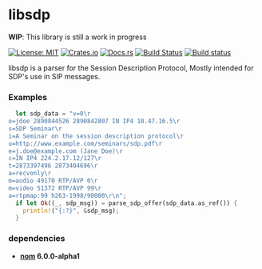 # libsdp

**WIP**: This library is still a work in progress

[![License: MIT](https://img.shields.io/badge/License-MIT-yellow.svg)](https://opensource.org/licenses/MIT)
[![Crates.io](https://img.shields.io/crates/v/libsdp.svg)](https://crates.io/crates/libsdp)
[![Docs.rs](https://docs.rs/libsdp/badge.svg)](https://docs.rs/libsdp)
[![Build Status](https://travis-ci.org/byteheathen/libsdp.svg?branch=master)](https://travis-ci.org/byteheathen/libsdp)
[![Build status](https://ci.appveyor.com/api/projects/status/ycg6dtygj09xj33d?svg=true)](https://ci.appveyor.com/project/bytebuddha/libsdp-d00bv)


libsdp is a parser for the Session Description Protocol, Mostly intended for
SDP's use in SIP messages.

### Examples

```rust
  let sdp_data = "v=0\r
o=jdoe 2890844526 2890842807 IN IP4 10.47.16.5\r
s=SDP Seminar\r
i=A Seminar on the session description protocol\r
u=http://www.example.com/seminars/sdp.pdf\r
e=j.doe@example.com (Jane Doe)\r
c=IN IP4 224.2.17.12/127\r
t=2873397496 2873404696\r
a=recvonly\r
m=audio 49170 RTP/AVP 0\r
m=video 51372 RTP/AVP 99\r
a=rtpmap:99 h263-1998/90000\r\n";
  if let Ok((_, sdp_msg)) = parse_sdp_offer(sdp_data.as_ref()) {
    println!("{:?}", &sdp_msg);
  }
```

### dependencies

- **[nom](https://crates.io/crates/nom) 6.0.0-alpha1**

